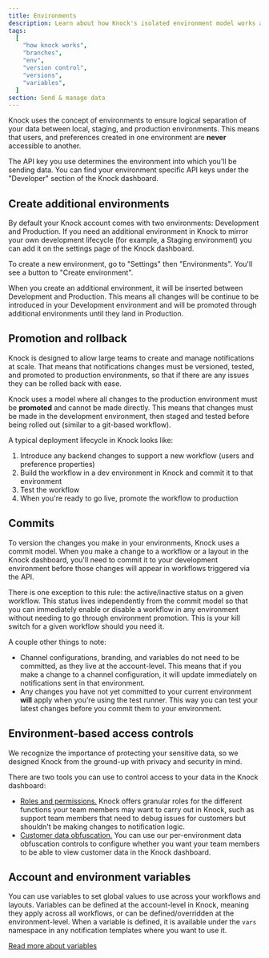 ```yaml
---
title: Environments
description: Learn about how Knock's isolated environment model works and how it fits into your system development lifecycle.
tags:
  [
    "how knock works",
    "branches",
    "env",
    "version control",
    "versions",
    "variables",
  ]
section: Send & manage data
---
```


Knock uses the concept of environments to ensure logical separation of your data between
local, staging, and production environments. This means that users, and preferences created
in one environment are **never** accessible to another.

The API key you use determines the environment into which you'll be sending data. You can find your environment specific API keys under the "Developer" section of the Knock dashboard.

## Create additional environments

By default your Knock account comes with two environments: Development and Production. If you need an additional environment in Knock to mirror your own development lifecycle (for example, a Staging environment) you can add it on the settings page of the Knock dashboard.

To create a new environment, go to "Settings" then "Environments". You'll see a button to "Create environment". 

When you create an additional environment, it will be inserted between Development and Production. This means all changes will be continue to be introduced in your Development environment and will be promoted through additional environments until they land in Production.

## Promotion and rollback

Knock is designed to allow large teams to create and manage notifications at scale. That means that
notifications changes must be versioned, tested, and promoted to production environments, so that if there are
any issues they can be rolled back with ease.

Knock uses a model where all changes to the production environment must be **promoted** and cannot be made directly.
This means that changes must be made in the development environment, then staged and tested before being rolled out (similar to a git-based workflow).

A typical deployment lifecycle in Knock looks like:

1. Introduce any backend changes to support a new workflow (users and preference properties)
2. Build the workflow in a dev environment in Knock and commit it to that environment
3. Test the workflow
4. When you're ready to go live, promote the workflow to production

## Commits

To version the changes you make in your environments, Knock uses a commit model. When you make a change to a workflow or a layout in the Knock dashboard, you'll need to commit it to your development environment before those changes will appear in workflows triggered via the API.

There is one exception to this rule: the active/inactive status on a given workflow. This status lives independently from the commit model so that you can immediately enable or disable a workflow in any environment without needing to go through environment promotion. This is your kill switch for a given workflow should you need it.

A couple other things to note:

- Channel configurations, branding, and variables do not need to be committed, as they live at the account-level. This means that if you make a change to a channel configuration, it will update immediately on notifications sent in that environment.
- Any changes you have not yet committed to your current environment **will** apply when you're using the test runner. This way you can test your latest changes before you commit them to your environment.

## Environment-based access controls

We recognize the importance of protecting your sensitive data, so we designed Knock from the ground-up with privacy and security in mind.

There are two tools you can use to control access to your data in the Knock dashboard:

- [Roles and permissions.](/manage-your-account/roles-and-permissions) Knock offers granular roles for the different functions your team members may want to carry out in Knock, such as support team members that need to debug issues for customers but shouldn't be making changes to notification logic.
- [Customer data obfuscation.](/manage-your-account/data-obfuscation) You can use our per-environment data obfuscation controls to configure whether you want your team members to be able to view customer data in the Knock dashboard.

## Account and environment variables

You can use variables to set global values to use across your workflows and layouts. Variables can be defined at the account-level in Knock, meaning they apply across all workflows, or can be defined/overridden at the environment-level. When a variable is defined, it is available under the `vars` namespace in any notification templates where you want to use it.

[Read more about variables](/send-and-manage-data/variables)
